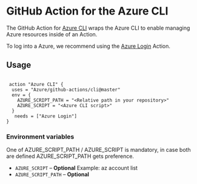 # GitHub Action for the Azure CLI

The GitHub Action for [Azure CLI](https://github.com/Azure/azure-cli) wraps the Azure CLI to enable managing Azure resources inside of an Action.

To log into a Azure, we recommend using the [Azure Login](../azure-login) Action.

## Usage

```

 action "Azure CLI" {
  uses = "Azure/github-actions/cli@master"
  env = {
    AZURE_SCRIPT_PATH = "<Relative path in your repository>"
    AZURE_SCRIPT = "<Azure CLI script>"
  }
   needs = ["Azure Login"]
}

```


### Environment variables

One of AZURE_SCRIPT_PATH / AZURE_SCRIPT is mandatory, in case both are defined AZURE_SCRIPT_PATH gets preference.

- `AZURE_SCRIPT` – **Optional** Example: az account list
- `AZURE_SCRIPT_PATH` – **Optional** 

